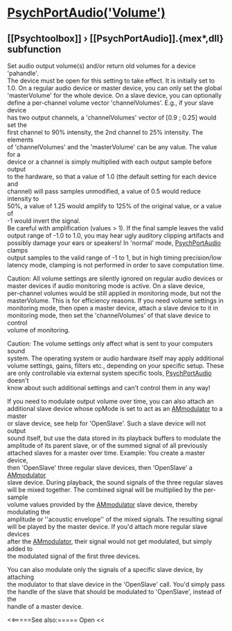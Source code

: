 # [PsychPortAudio('Volume')](PsychPortAudio-Volume) 
## [[Psychtoolbox]] &#8250; [[PsychPortAudio]].{mex*,dll} subfunction


Set audio output volume(s) and/or return old volumes for a device 'pahandle'.  
The device must be open for this setting to take effect. It is initially set to  
1.0. On a regular audio device or master device, you can only set the global  
'masterVolume' for the whole device. On a slave device, you can optionally  
define a per-channel volume vector 'channelVolumes'. E.g., if your slave device  
has two output channels, a 'channelVolumes' vector of [0.9 ; 0.25] would set the  
first channel to 90% intensity, the 2nd channel to 25% intensity. The elements  
of 'channelVolumes' and the 'masterVolume' can be any value. The value for a  
device or a channel is simply multiplied with each output sample before output  
to the hardware, so that a value of 1.0 (the default setting for each device and  
channel) will pass samples unmodified, a value of 0.5 would reduce intensity to  
50%, a value of 1.25 would amplify to 125% of the original value, or a value of  
-1 would invert the signal.  
Be careful with amplification (values \> 1). If the final sample leaves the valid  
output range of -1.0 to 1.0, you may hear ugly auditory clipping artifacts and  
possibly damage your ears or speakers! In 'normal' mode, [PsychPortAudio](PsychPortAudio) clamps  
output samples to the valid range of -1 to 1, but in high timing precision/low  
latency mode, clamping is not performed in order to save computation time.  
  
Caution: All volume settings are silently ignored on regular audio devices or  
master devices if audio monitoring mode is active. On a slave device,  
per-channel volumes would be still applied in monitoring mode, but not the  
masterVolume. This is for efficiency reasons. If you need volume settings in  
monitoring mode, then open a master device, attach a slave device to it in  
monitoring mode, then set the 'channelVolumes' of that slave device to control  
volume of monitoring.  
  
Caution: The volume settings only affect what is sent to your computers sound  
system. The operating system or audio hardware itself may apply additional  
volume settings, gains, filters etc., depending on your specific setup. These  
are only controllable via external system specific tools, [PsychPortAudio](PsychPortAudio) doesn't  
know about such additional settings and can't control them in any way!  
  
If you need to modulate output volume over time, you can also attach an  
additional slave device whose opMode is set to act as an [AMmodulator](AMmodulator) to a master  
or slave device, see help for 'OpenSlave'. Such a slave device will not output  
sound itself, but use the data stored in its playback buffers to modulate the  
amplitude of its parent slave, or of the summed signal of all previously  
attached slaves for a master over time. Example: You create a master device,  
then 'OpenSlave' three regular slave devices, then 'OpenSlave' a [AMmodulator](AMmodulator)  
slave device. During playback, the sound signals of the three regular slaves  
will be mixed together. The combined signal will be multiplied by the per-sample  
volume values provided by the [AMmodulator](AMmodulator) slave device, thereby modulating the  
amplitude or ''acoustic envelope'' of the mixed signals. The resulting signal  
will be played by the master device. If you'd attach more regular slave devices  
after the [AMmodulator](AMmodulator), their signal would not get modulated, but simply added to  
the modulated signal of the first three devices.  
  
You can also modulate only the signals of a specific slave device, by attaching  
the modulator to that slave device in the 'OpenSlave' call. You'd simply pass  
the handle of the slave that should be modulated to 'OpenSlave', instead of the  
handle of a master device.  
  
  


<<=====See also:=====
Open 
<<
